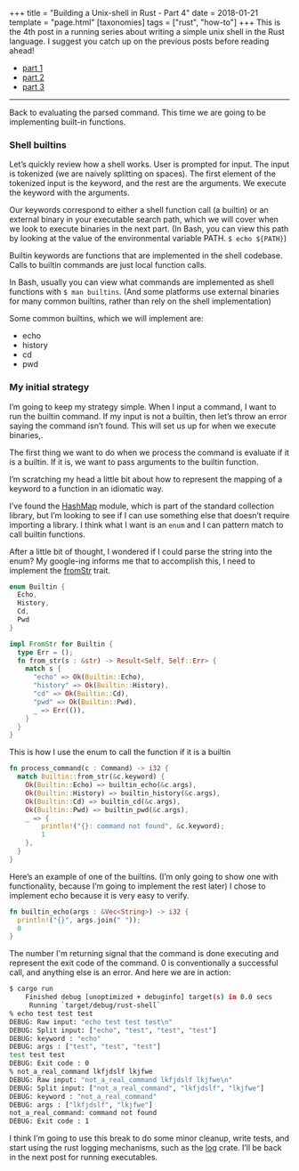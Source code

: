 +++
title = "Building a Unix-shell in Rust - Part 4"
date = 2018-01-21
template = "page.html"
[taxonomies]
tags = ["rust", "how-to"]
+++
This is the 4th post in a running series about writing a simple unix shell in the Rust language. 
I suggest you catch up on the previous posts before reading ahead! 

* [part 1](@/blog/building-a-unix-shell-in-rust-part-1.md)
* [part 2](@/blog/building-a-unix-shell-in-rust-part-2.md)
* [part 3](@/blog/building-a-unix-shell-in-rust-part-3.md)

---
Back to evaluating the parsed command. This time we are going to be implementing built-in functions.

### Shell builtins
Let’s quickly review how a shell works.
User is prompted for input. The input is tokenized (we are naively splitting on spaces). The first element of the tokenized input is the keyword, and the rest are the arguments. We execute the keyword with the arguments.

Our keywords correspond to either a shell function call (a builtin) or an external binary in your executable search path, which we will cover when we look to execute binaries in the next part. (In Bash, you can view this path by looking at the value of the environmental variable PATH. `$ echo ${PATH}`)

Builtin keywords are functions that are implemented in the shell codebase. Calls to builtin commands are just local function calls. 

In Bash, usually you can view what commands are implemented as shell functions with `$ man builtins`. (And some platforms use external binaries for many common builtins, rather than rely on the shell implementation)

Some common builtins, which we will implement are:
* echo
* history
* cd
* pwd

### My initial strategy
I’m going to keep my strategy simple. When I input a command, I want to run the builtin command. If my input is not a builtin, then let’s throw an error saying the command isn’t found. This will set us up for when we execute binaries,.

The first thing we want to do when we process the command is evaluate if it is a builtin. If it is, we want to pass arguments to the builtin function. 

I’m scratching my head a little bit about how to represent the mapping of a keyword to a function in an idiomatic way.

I’ve found the [HashMap](https://doc.rust-lang.org/std/collections/struct.HashMap.html) module, which is part of the standard collection library, but I’m looking to see if I can use something else that doesn’t require importing a library. I think what I want is an `enum` and I can pattern match to call builtin functions.

After a little bit of thought, I wondered if I could parse the string into the enum? My google-ing informs me that to accomplish this, I need to implement the [fromStr](https://doc.rust-lang.org/std/str/trait.FromStr.html) trait. 

```rust
enum Builtin {
  Echo,
  History,
  Cd,
  Pwd
}

impl FromStr for Builtin {
  type Err = ();
  fn from_str(s : &str) -> Result<Self, Self::Err> {
    match s {
      "echo" => Ok(Builtin::Echo),
      "history" => Ok(Builtin::History),
      "cd" => Ok(Builtin::Cd),
      "pwd" => Ok(Builtin::Pwd),
      _ => Err(()),
    }
  }
}
```

This is how I use the enum to call the function if it is a builtin

```rust
fn process_command(c : Command) -> i32 {
  match Builtin::from_str(&c.keyword) {
    Ok(Builtin::Echo) => builtin_echo(&c.args),
    Ok(Builtin::History) => builtin_history(&c.args),
    Ok(Builtin::Cd) => builtin_cd(&c.args),
    Ok(Builtin::Pwd) => builtin_pwd(&c.args),
    _ => {
        println!("{}: command not found", &c.keyword);
        1
    },
  }
}
```

Here’s an example of one of the builtins. (I’m only going to show one with functionality, because I’m going to implement the rest later)
I chose to implement echo because it is very easy to verify. 

```rust
fn builtin_echo(args : &Vec<String>) -> i32 {
  println!("{}", args.join(" "));
  0
}
```

The number I'm returning signal that the command is done executing and represent the exit code of the command. 0 is conventionally a successful call, and anything else is an error. 
And here we are in action:

```sh
$ cargo run
    Finished debug [unoptimized + debuginfo] target(s) in 0.0 secs
     Running `target/debug/rust-shell`
% echo test test test
DEBUG: Raw input: "echo test test test\n"
DEBUG: Split input: ["echo", "test", "test", "test"]
DEBUG: keyword : "echo"
DEBUG: args : ["test", "test", "test"]
test test test
DEBUG: Exit code : 0
% not_a_real_command lkfjdslf lkjfwe
DEBUG: Raw input: "not_a_real_command lkfjdslf lkjfwe\n"
DEBUG: Split input: ["not_a_real_command", "lkfjdslf", "lkjfwe"]
DEBUG: keyword : "not_a_real_command"
DEBUG: args : ["lkfjdslf", "lkjfwe"]
not_a_real_command: command not found
DEBUG: Exit code : 1
```

I think I’m going to use this break to do some minor cleanup, write tests, and start using the rust logging mechanisms, such as the [log](https://github.com/rust-lang-nursery/log) crate. I’ll be back in the next post for running executables.
